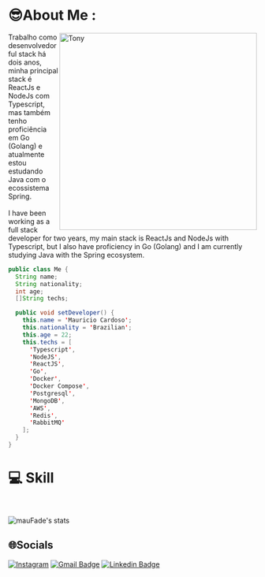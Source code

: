 # 😎About Me :
<img max-width="400px" width="400px" align="right" alt="Tony" src="https://media4.giphy.com/media/12nyqXsnSLt6k8/giphy.gif"/>

Trabalho como desenvolvedor ful stack há dois anos, minha principal stack é ReactJs e NodeJs com Typescript, mas também tenho proficiência em Go (Golang) e atualmente estou estudando Java com o ecossistema Spring. <br/><br/>
I have been working as a full stack developer for two years, my main stack is ReactJs and NodeJs with Typescript, but I also have proficiency in Go (Golang) and I am currently studying Java with the Spring ecosystem.

```java
public class Me {
  String name;
  String nationality;
  int age;
  []String techs;

  public void setDeveloper() {
    this.name = 'Mauricio Cardoso';
    this.nationality = 'Brazilian';
    this.age = 22;
    this.techs = [
      'Typescript',
      'NodeJS',
      'ReactJS',
      'Go',
      'Docker',
      'Docker Compose',
      'Postgresql',
      'MongoDB',
      'AWS',
      'Redis',
      'RabbitMQ'
    ];
  }
}
 ```

# 💻 Skill
<br />

![mauFade's stats](https://github-readme-stats.vercel.app/api/top-langs/?username=mauFade&hide_border=true&layout=compact&langs_count=16&theme=radical)

## 🌐Socials
[![Instagram](https://img.shields.io/badge/Instagram-6633cc?style=flat-square&logo=Instagram&logoColor=white)](https://instagram.com/maucardooso)  [![Gmail Badge](https://img.shields.io/badge/-mauricio.cds00@gmail.com-6633cc?style=flat-square&logo=Gmail&logoColor=white&link=mailto:mauricio.cds00@gmail.com)](mailto:mauricio.cds00@gmail.com) [![Linkedin Badge](https://img.shields.io/badge/-Mauricio%20Cardoso-6633cc?style=flat-square&logo=Linkedin&logoColor=white&link=https://www.linkedin.com/in/maucardooso/)](https://www.linkedin.com/in/maucardooso/) 
